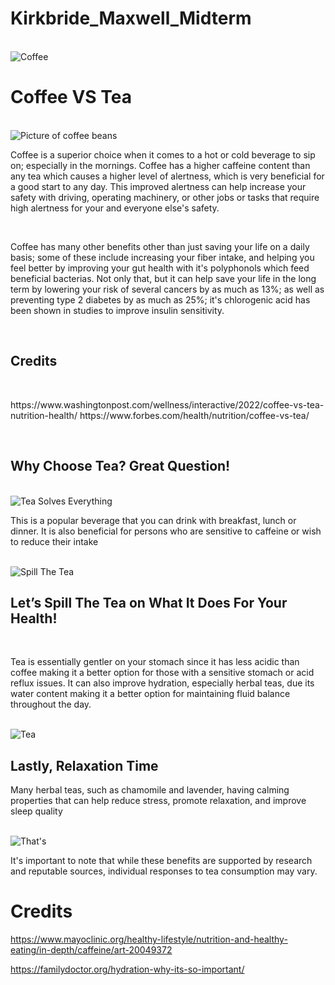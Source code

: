 # Kirkbride_Maxwell_Midterm
<br>
<img src="images/Coffee vs. Tea.JPG" alt=Coffee Vs. Tea>
<br>

<h1>Coffee VS Tea</h1>
<br>
<img src="./images/Coffee2.png" alt="Picture of coffee beans">

<p>Coffee is a superior choice when it comes to a hot or cold beverage to sip on; especially in the mornings.
Coffee has a higher caffeine content than any tea which causes a higher level of alertness, which is very beneficial for a good start to any day.
This improved alertness can help increase your safety with driving, operating machinery, or other jobs or tasks that require high alertness for your and everyone else's safety.</p>
<br>

<p>Coffee has many other benefits other than just saving your life on a daily basis; some of these include increasing your fiber intake, 
and helping you feel better by improving your gut health with it's polyphonols which feed beneficial bacterias.
Not only that, but it can help save your life in the long term by lowering your risk of several cancers by as much as 13%; as well as preventing type 2 diabetes by as much as 25%;
it's chlorogenic acid has been shown in studies to improve insulin sensitivity.</p>
<br>

<h2>Credits</h2>
<br>
<p>https://www.washingtonpost.com/wellness/interactive/2022/coffee-vs-tea-nutrition-health/
https://www.forbes.com/health/nutrition/coffee-vs-tea/</p>

<br>

<h2>Why Choose Tea? Great Question!</h2>
<br>
<img src="./images/Tea Solves Everything.JPG" alt="Tea Solves Everything">
<br>
<p>This is a popular beverage that you can drink with breakfast, lunch or dinner. It is also beneficial for persons who are sensitive to caffeine or wish to reduce their intake</p>
<br>
<img src="./images/Spill the Tea.JPG" alt="Spill The Tea">
<br>
<h2>Let’s Spill The Tea on What It Does For Your Health!</h2>
<br>
<p>Tea is essentially gentler on your stomach since it has less acidic than coffee making it a better option for those with a sensitive stomach or acid reflux issues. It can also improve hydration, especially herbal teas, due its water content making it a better option for maintaining fluid balance throughout the day.</p>
<br>
<img src="./images/Tea Love.JPG" alt=Tea Love">
<h2>Lastly, Relaxation Time</h2>
<p>Many herbal teas, such as chamomile and lavender, having calming properties that can help reduce stress, promote relaxation, and improve sleep quality</p>
<br>
<img src="./images/Now, That&apos;s Why We Choose Tea.JPG" alt=That's why we Choose Tea>
<br>
<p>It's important to note that while these benefits are supported by research and reputable sources, individual responses to tea consumption may vary.</p>

<h1>Credits</h1>

https://www.mayoclinic.org/healthy-lifestyle/nutrition-and-healthy-eating/in-depth/caffeine/art-20049372

https://familydoctor.org/hydration-why-its-so-important/

